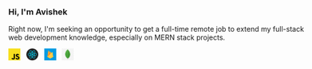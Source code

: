 
<h3> Hi, I'm Avishek </h3>

 <p style="width: 600px">
      Right now, I'm seeking an opportunity to get a full-time remote job to
      extend my full-stack web development knowledge, especially on MERN stack
      projects.
    </p>

<img src="js.png" width="24" height="24"> &nbsp; <img src="react.png" width="24" height="24"> &nbsp; <img src="firebase.png" width="24" height="24"> &nbsp; <img src="mongodb.png" width="24" height="24">

